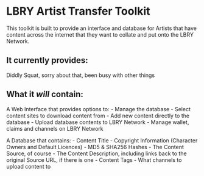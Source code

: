 # LBRY Artist Transfer Toolkit
This toolkit is built to provide an interface and database for Artists that have content across the internet that they want to collate and put onto the LBRY Network.

## It currently provides:
  Diddly Squat, sorry about that, been busy with other things

## What it _will_ contain:

  A Web Interface that provides options to:
    - Manage the database
    - Select content sites to download content from
    - Add new content directly to the database
    - Upload database contents to LBRY Network
    - Manage wallet, claims and channels on LBRY Network

  A Database that contains:
    - Content Title
    - Copyright Information (Character Owners and Default Licences)
    - MD5 & SHA256 Hashes
    - The Content Source, of course
    - The Content Description, including links back to the original Source URL, if there is one
    - Content Tags
    - What channels to upload content to
